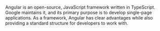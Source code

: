 Angular is an open-source, JavaScript framework written in TypeScript. 
Google maintains it, and its primary purpose is to develop single-page applications. 
As a framework, Angular has clear advantages while also providing a standard structure for developers to work with.

